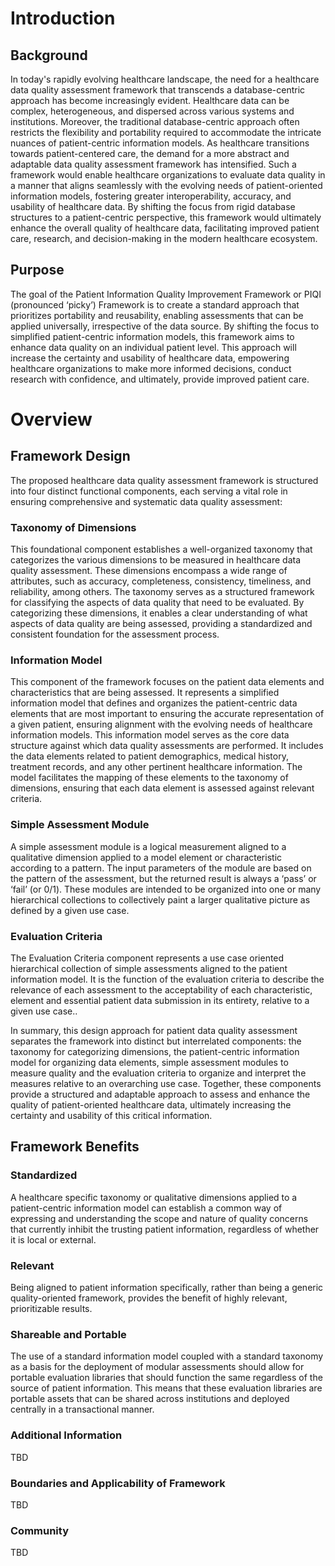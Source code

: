 # Introduction

## Background

In today's rapidly evolving healthcare landscape, the need for a healthcare data quality assessment framework that transcends a database-centric approach has become increasingly evident. Healthcare data can be complex, heterogeneous, and dispersed across various systems and institutions. Moreover, the traditional database-centric approach often restricts the flexibility and portability required to accommodate the intricate nuances of patient-centric information models. As healthcare transitions towards patient-centered care, the demand for a more abstract and adaptable data quality assessment framework has intensified. Such a framework would enable healthcare organizations to evaluate data quality in a manner that aligns seamlessly with the evolving needs of patient-oriented information models, fostering greater interoperability, accuracy, and usability of healthcare data. By shifting the focus from rigid database structures to a patient-centric perspective, this framework would ultimately enhance the overall quality of healthcare data, facilitating improved patient care, research, and decision-making in the modern healthcare ecosystem.

## Purpose

The goal of the Patient Information Quality Improvement Framework or PIQI (pronounced ‘picky’) Framework is to create a standard approach that prioritizes portability and reusability, enabling assessments that can be applied universally, irrespective of the data source. By shifting the focus to simplified patient-centric information models, this framework aims to enhance data quality on an individual patient level. This approach will increase the certainty and usability of healthcare data, empowering healthcare organizations to make more informed decisions, conduct research with confidence, and ultimately, provide improved patient care.



# Overview

## Framework Design

The proposed healthcare data quality assessment framework is structured into four distinct functional components, each serving a vital role in ensuring comprehensive and systematic data quality assessment:

### Taxonomy of Dimensions

This foundational component establishes a well-organized taxonomy that categorizes the various dimensions to be measured in healthcare data quality assessment. These dimensions encompass a wide range of attributes, such as accuracy, completeness, consistency, timeliness, and reliability, among others. The taxonomy serves as a structured framework for classifying the aspects of data quality that need to be evaluated. By categorizing these dimensions, it enables a clear understanding of what aspects of data quality are being assessed, providing a standardized and consistent foundation for the assessment process.

### Information Model

This component of the framework focuses on the patient data elements and characteristics that are being assessed. It represents a simplified information model that defines and organizes the patient-centric data elements that are most important to ensuring the accurate representation of a given patient, ensuring alignment with the evolving needs of healthcare information models. This information model serves as the core data structure against which data quality assessments are performed. It includes the data elements related to patient demographics, medical history, treatment records, and any other pertinent healthcare information. The model facilitates the mapping of these elements to the taxonomy of dimensions, ensuring that each data element is assessed against relevant criteria.

### Simple Assessment Module

A simple assessment module is a logical measurement aligned to a qualitative dimension applied to a model element or characteristic according to a pattern. The input parameters of the module are based on the pattern of the assessment, but the returned result is always a ‘pass’ or ‘fail’ (or 0/1). These modules are intended to be organized into one or many hierarchical collections to collectively paint a larger qualitative picture as defined by a given use case.

### Evaluation Criteria

The Evaluation Criteria component represents a use case oriented hierarchical collection of simple assessments aligned to the patient information model. It is the function of the evaluation criteria to describe the relevance of each assessment to the acceptability of each characteristic, element and essential patient data submission in its entirety, relative to a given use case..

In summary, this design approach for patient data quality assessment separates the framework into distinct but interrelated components: the taxonomy for categorizing dimensions, the patient-centric information model for organizing data elements, simple assessment modules to measure quality and the evaluation criteria to organize and interpret the measures relative to an overarching use case. Together, these components provide a structured and adaptable approach to assess and enhance the quality of patient-oriented healthcare data, ultimately increasing the certainty and usability of this critical information.

## Framework Benefits

### Standardized

A healthcare specific taxonomy or qualitative dimensions applied to a patient-centric information model can establish a common way of expressing and understanding the scope and nature of quality concerns that currently inhibit the trusting patient information, regardless of whether it is local or external.

### Relevant

Being aligned to patient information specifically, rather than being a generic quality-oriented framework, provides the benefit of highly relevant, prioritizable results.

### Shareable and Portable

The use of a standard information model coupled with a standard taxonomy as a basis for the deployment of modular assessments should allow for portable evaluation libraries that should function the same regardless of the source of patient information. This means that these evaluation libraries are portable assets that can be shared across institutions and deployed centrally in a transactional manner.

### Additional Information

TBD

### Boundaries and Applicability of Framework

TBD

### Community

TBD
